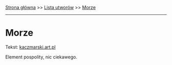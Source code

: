 [Strona główna](../index.md) >> [Lista utworów](../list.md) >> [Morze](289.md)

---

# Morze

Tekst: [kaczmarski.art.pl](https://www.kaczmarski.art.pl/tworczosc/wiersze/morze/)

Element pospolity, nic ciekawego.